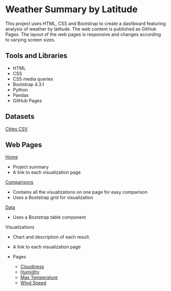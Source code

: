 # Weather Summary by Latitude
This project uses HTML, CSS and Bootstrap to create a dashboard featuring analysis of weather by latitude. The web content is published as GitHub Pages. The layout of the web pages is responsive and changes according to varying screen sizes.

## Tools and Libraries
* HTML
* CSS
* CSS media queries
* Bootstrap 4.3.1
* Python
* Pandas
* GitHub Pages

## Datasets
[Cities CSV](Resources/cities.csv)

## Web Pages
[Home](https://meeyoungph.github.io/web-design-challenge/)
* Project summary
* A link to each visualization page

[Comparisons](https://meeyoungph.github.io/web-design-challenge/comparison.html)
* Contains all the visualizations on one page for easy comparison
* Uses a Bootstrap grid for visualization

[Data](https://meeyoungph.github.io/web-design-challenge/data.html)
* Uses a Bootstrap table component

Visualizations
* Chart and description of each result. 
* A link to each visualization page
* Pages

    * [Cloudiness](https://meeyoungph.github.io/web-design-challenge/visualizations/cloudiness.html)
    * [Humidity](https://meeyoungph.github.io/web-design-challenge/visualizations/humidity.html)
    * [Max Temperature](https://meeyoungph.github.io/web-design-challenge/visualizations/temp.html)
    * [Wind Speed](https://meeyoungph.github.io/web-design-challenge/visualizations/wind.html)




